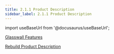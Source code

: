 ```yaml
---
title: 2.1.1 Product Description 
sidebar_label: 2.1.1 Product Description 
---
```


import useBaseUrl from '@docusaurus/useBaseUrl';

[Glasswall Features](../artifacts/glasswall_features)  

[Rebuild Product Description](../artifacts/core_engine_product_description)
